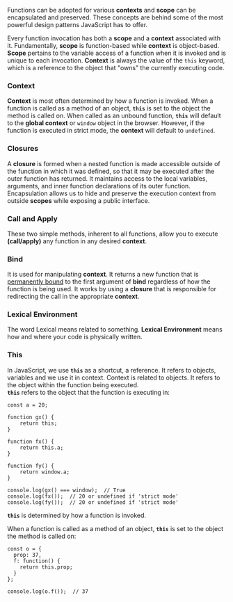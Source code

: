 Functions can be adopted for various **contexts** and **scope** can be encapsulated and preserved. These concepts are behind some of the most powerful design patterns JavaScript has to offer.

Every function invocation has both a **scope** and a **context** associated with it. Fundamentally, **scope** is function-based while **context** is object-based. **Scope** pertains to the variable access of a function when it is invoked and is unique to each invocation. **Context** is always the value of the `this` keyword, which is a reference to the object that "owns" the currently executing code.

### Context

**Context** is most often determined by how a function is invoked. When a function is called as a method of an object, **`this`** is set to the object the method is called on. When called as an unbound function, **`this`** will default to the **global context** or `window` object in the browser. However, if the function is executed in strict mode, the **context** will default to `undefined`.

### Closures

A **closure** is formed when a nested function is made accessible outside of the function in which it was defined, so that it may be executed after the outer function has returned. It maintains access to the local variables, arguments, and inner function declarations of its outer function. Encapsulation allows us to hide and preserve the execution context from outside **scopes** while exposing a public interface.

### Call and Apply

These two simple methods, inherent to all functions, allow you to execute **(call/apply)** any function in any desired **context**.

### Bind

It is used for manipulating **context**. It returns a new function that is <ins>permanently bound</ins> to the first argument of **bind** regardless of how the function is being used. It works by using a **closure** that is responsible for redirecting the call in the appropriate **context**.

### Lexical Environment

The word Lexical means related to something. **Lexical Environment** means how and where your code is physically written.

### This

In JavaScript, we use **`this`** as a shortcut, a reference. It refers to objects, variables and we use it in context.
Context is related to objects. It refers to the object within the function being executed.  
**`this`** refers to the object that the function is executing in:
```
const a = 20;

function gx() {
    return this;
}

function fx() {
    return this.a;
}

function fy() {
    return window.a;
}

console.log(gx() === window);  // True
console.log(fx());  // 20 or undefined if 'strict mode'
console.log(fy());  // 20 or undefined if 'strict mode'
```

**`this`** is determined by how a function is invoked.

When a function is called as a method of an object, **`this`** is set to the object the method is called on:
```
const o = {
  prop: 37,
  f: function() {
    return this.prop;
  }
};

console.log(o.f());  // 37
```
